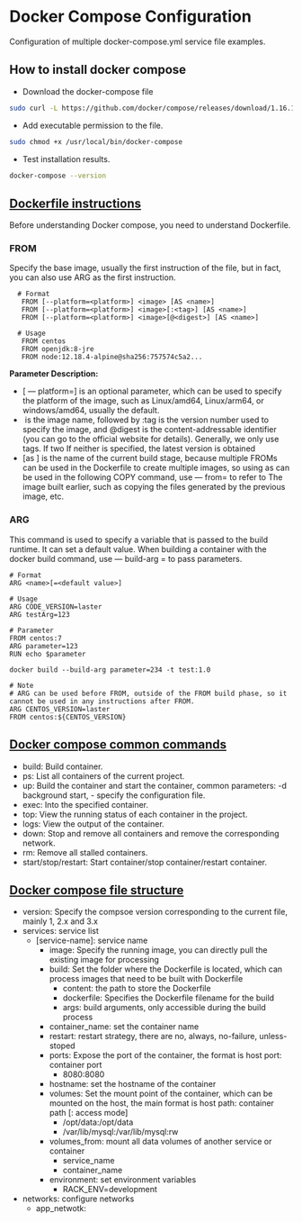 # Docker Compose Configuration

Configuration of multiple docker-compose.yml service file examples.

## How to install docker compose

- Download the docker-compose file

```sh
sudo curl -L https://github.com/docker/compose/releases/download/1.16.1/docker-compose-`uname -s`-`uname -m` -o /usr/local/bin/docker-compose
```

- Add executable permission to the file.

```sh
sudo chmod +x /usr/local/bin/docker-compose
```

- Test installation results.

```sh
docker-compose --version
```

## [Dockerfile instructions](https://docs.docker.com/engine/reference/builder/)

Before understanding Docker compose, you need to understand Dockerfile.

### FROM
Specify the base image, usually the first instruction of the file, but in fact, you can also use ARG as the first instruction.

```
  # Format
   FROM [--platform=<platform>] <image> [AS <name>]  
   FROM [--platform=<platform>] <image>[:<tag>] [AS <name>] 
   FROM [--platform=<platform>] <image>[@<digest>] [AS <name>]

  # Usage
   FROM centos
   FROM openjdk:8-jre
   FROM node:12.18.4-alpine@sha256:757574c5a2...
```
**Parameter Description:**
   - [ — platform=<platform>] is an optional parameter, which can be used to specify the platform of the image, such as Linux/amd64, Linux/arm64, or windows/amd64, usually the default.
   - <image> is the image name, followed by :tag is the version number used to specify the image, and @digest is the content-addressable identifier (you can go to the official website for details). Generally, we only use tags. If two If neither is specified, the latest version is obtained
   - [as <name>] is the name of the current build stage, because multiple FROMs can be used in the Dockerfile to create multiple images, so using as <name> can be used in the following COPY command, use — from=<name> to refer to The image built earlier, such as copying the files generated by the previous image, etc.

### ARG
This command is used to specify a variable that is passed to the build runtime. It can set a default value. When building a container with the docker build command, use — build-arg <varname> = <value> to pass parameters.

```
# Format
ARG <name>[=<default value>]

# Usage
ARG CODE_VERSION=laster
ARG testArg=123

# Parameter
FROM centos:7
ARG parameter=123
RUN echo $parameter

docker build --build-arg parameter=234 -t test:1.0

# Note
# ARG can be used before FROM, outside of the FROM build phase, so it cannot be used in any instructions after FROM.
ARG CENTOS_VERSION=laster
FROM centos:${CENTOS_VERSION}
```

## [Docker compose common commands](https://docs.docker.com/engine/reference/commandline/docker/)

- build: Build container.
- ps: List all containers of the current project.
- up: Build the container and start the container, common parameters: -d background start, - specify the configuration file.
- exec: Into the specified container.
- top: View the running status of each container in the project.
- logs: View the output of the container.
- down: Stop and remove all containers and remove the corresponding network.
- rm: Remove all stalled containers.
- start/stop/restart: Start container/stop container/restart container.

## [Docker compose file structure](https://docs.docker.com/compose/compose-file/)

- version: Specify the compsoe version corresponding to the current file, mainly 1, 2.x and 3.x
- services: service list
   - [service-name]: service name
     - image: Specify the running image, you can directly pull the existing image for processing
     - build: Set the folder where the Dockerfile is located, which can process images that need to be built with Dockerfile
       - content: the path to store the Dockerfile
       - dockerfile: Specifies the Dockerfile filename for the build
       - args: build arguments, only accessible during the build process
     - container_name: set the container name
     - restart: restart strategy, there are no, always, no-failure, unless-stoped
     - ports: Expose the port of the container, the format is host port: container port
       - 8080:8080
     - hostname: set the hostname of the container
     - volumes: Set the mount point of the container, which can be mounted on the host, the main format is host path: container path [: access mode]
       - /opt/data:/opt/data
       - /var/lib/mysql:/var/lib/mysql:rw
     - volumes_from: mount all data volumes of another service or container
       - service_name
       - container_name
     - environment: set environment variables
       - RACK_ENV=development
- networks: configure networks
  - app_netwotk:
